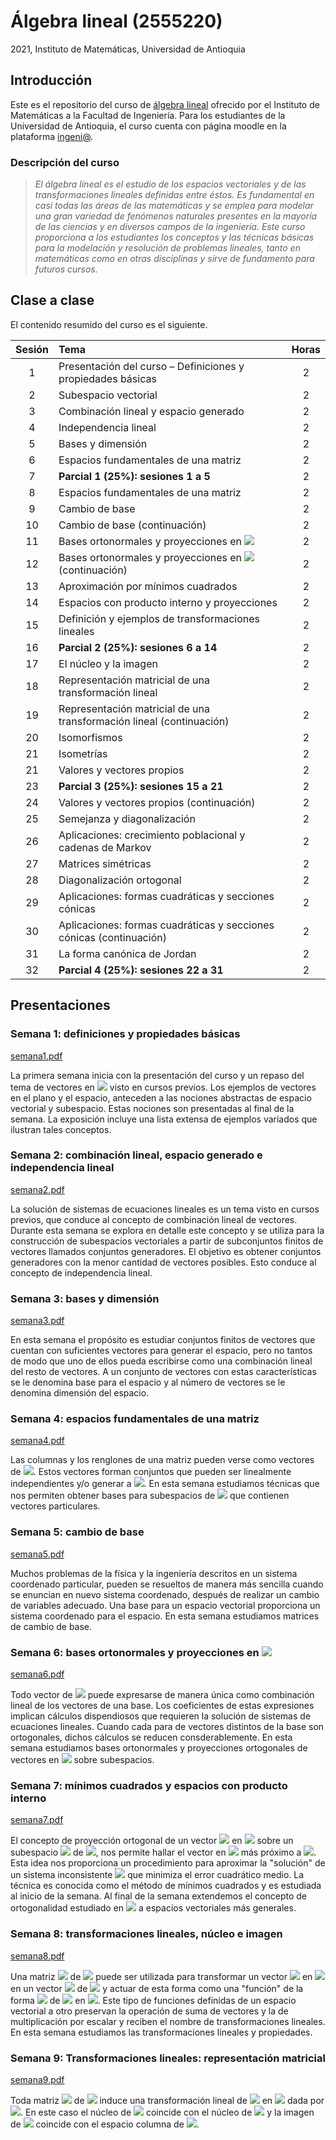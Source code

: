 # Álgebra lineal (2555220)
2021, Instituto de Matemáticas, Universidad de Antioquia

## Introducción
Este es el repositorio del curso de [álgebra lineal](../main/2555220.pdf) ofrecido por el Instituto de Matemáticas a la Facultad de Ingeniería. Para los estudiantes de la Universidad de Antioquia, el curso cuenta con página moodle en la plataforma [ingeni@](http://www.ingeniaudea.co/login/index.php).

### Descripción del curso
> *El álgebra lineal es el estudio de los espacios vectoriales y de las transformaciones lineales definidas entre éstos. Es fundamental en casi todas las áreas de las matemáticas y se emplea para modelar una gran variedad de fenómenos naturales presentes en la mayoría de las ciencias y en diversos campos de la ingeniería. Este curso proporciona a los estudiantes los conceptos y las técnicas básicas para la modelación y resolución de problemas lineales, tanto en matemáticas como en otras disciplinas y sirve de fundamento para futuros cursos.*

## Clase a clase
El contenido resumido del curso es el siguiente.

| Sesión | Tema | Horas |
| :---:         | :---       | :---:          |
| 1   | Presentación del curso – Definiciones y propiedades básicas | 2 |
| 2   | Subespacio vectorial | 2 |
| 3   | Combinación lineal y espacio generado | 2 |
| 4   | Independencia lineal | 2 |
| 5   | Bases y dimensión | 2 |
| 6   | Espacios fundamentales de una matriz | 2 |
| 7   | **Parcial 1 (25%): sesiones 1 a 5** | 2 |
| 8   | Espacios fundamentales de una matriz | 2 |
| 9   | Cambio de base | 2 |
| 10  | Cambio de base (continuación) | 2 |
| 11  | Bases ortonormales y proyecciones en <img src="https://render.githubusercontent.com/render/math?math=\mathbb{R}^n"> | 2 |
| 12  | Bases ortonormales y proyecciones en <img src="https://render.githubusercontent.com/render/math?math=\mathbb{R}^n"> (continuación) | 2 |
| 13  | Aproximación por mínimos cuadrados | 2 |
| 14  | Espacios con producto interno y proyecciones | 2 |
| 15  | Definición y ejemplos de transformaciones lineales | 2 |
| 16  | **Parcial 2 (25%): sesiones 6 a 14** | 2 |
| 17  | El núcleo y la imagen | 2 |
| 18  | Representación matricial de una transformación lineal | 2 |
| 19  | Representación matricial de una transformación lineal (continuación) | 2 |
| 20  | Isomorfismos | 2 |
| 21  | Isometrías | 2 |
| 21  | Valores y vectores propios | 2 |
| 23  | **Parcial 3 (25%): sesiones 15 a 21** | 2 |
| 24  | Valores y vectores propios (continuación) | 2 |
| 25  | Semejanza y diagonalización | 2 |
| 26  | Aplicaciones: crecimiento poblacional y cadenas de Markov | 2 |
| 27  | Matrices simétricas | 2 |
| 28  | Diagonalización ortogonal | 2 |
| 29  | Aplicaciones: formas cuadráticas y secciones cónicas | 2 |
| 30  | Aplicaciones: formas cuadráticas y secciones cónicas (continuación) | 2 |
| 31  | La forma canónica de Jordan | 2 |
| 32  | **Parcial 4 (25%): sesiones 22 a 31** | 2 |

## Presentaciones

### Semana 1: definiciones y propiedades básicas

[semana1.pdf](../main/presentaciones/semana01/semana1.pdf)

La primera semana inicia con la presentación del curso y un repaso del tema de vectores en <img src="https://render.githubusercontent.com/render/math?math=\mathbb{R}^n"> visto en cursos previos. Los ejemplos de vectores en el plano y el espacio, anteceden a las nociones abstractas de espacio vectorial y subespacio. Estas nociones son presentadas al final de la semana. La exposición incluye una lista extensa de ejemplos variados que ilustran tales conceptos.

### Semana 2: combinación lineal, espacio generado e independencia lineal

[semana2.pdf](../main/presentaciones/semana02/semana2.pdf)

La solución de sistemas de ecuaciones lineales es un tema visto en cursos previos, que conduce al concepto de combinación lineal de vectores. Durante esta semana se explora en detalle este concepto y se utiliza para la construcción de subespacios vectoriales a partir de subconjuntos finitos de vectores llamados conjuntos generadores. El objetivo es obtener conjuntos generadores con la menor cantidad de vectores posibles. Esto conduce al concepto de independencia lineal.

### Semana 3: bases y dimensión

[semana3.pdf](../main/presentaciones/semana03/semana3.pdf)

En esta semana el propósito es estudiar conjuntos finitos de vectores que cuentan con suficientes vectores para generar el espacio, pero no tantos de modo que uno de ellos pueda escribirse como una combinación lineal del resto de vectores. A un conjunto de vectores con estas características se le denomina base para el espacio  y al número de vectores se le denomina dimensión del espacio. 

### Semana 4: espacios fundamentales de una matriz

[semana4.pdf](../main/presentaciones/semana04/semana4.pdf)

Las columnas y los renglones de una matriz pueden verse como vectores de <img src="https://render.githubusercontent.com/render/math?math=\mathbb{R}^n">. Estos vectores forman conjuntos que pueden ser linealmente independientes y/o generar a <img src="https://render.githubusercontent.com/render/math?math=\mathbb{R}^n">. En esta semana estudiamos técnicas que nos permiten obtener bases para subespacios de <img src="https://render.githubusercontent.com/render/math?math=\mathbb{R}^n"> que contienen vectores particulares.

### Semana 5: cambio de base

[semana5.pdf](../main/presentaciones/semana05/semana5.pdf)

Muchos problemas de la física y la ingeniería descritos en un sistema coordenado particular, pueden se resueltos de manera más sencilla cuando se enuncian en nuevo sistema coordenado, después de realizar un cambio de variables adecuado. Una base para un espacio vectorial proporciona un sistema coordenado para el espacio. En esta semana estudiamos matrices de cambio de base.

### Semana 6: bases ortonormales y proyecciones en  <img src="https://render.githubusercontent.com/render/math?math=\mathbb{R}^n">

[semana6.pdf](../main/presentaciones/semana06/semana6.pdf)

Todo vector de <img src="https://render.githubusercontent.com/render/math?math=\mathbb{R}^n"> puede expresarse de manera única como combinación lineal de los vectores de una base. Los coeficientes de estas expresiones implican cálculos dispendiosos que requieren la solución de sistemas de ecuaciones lineales. Cuando cada para de vectores distintos de la base son ortogonales, dichos cálculos se reducen consderablemente. En esta semana estudiamos bases ortonormales y proyecciones ortogonales de vectores en <img src="https://render.githubusercontent.com/render/math?math=\mathbb{R}^n"> sobre subespacios. 

### Semana 7: mínimos cuadrados y espacios con producto interno

[semana7.pdf](../main/presentaciones/semana07/semana7.pdf)

El concepto de proyección ortogonal de un vector <img src="https://render.githubusercontent.com/render/math?math=\mathbf{v}"> en <img src="https://render.githubusercontent.com/render/math?math=\mathbb{R}^n"> sobre un subespacio <img src="https://render.githubusercontent.com/render/math?math=H"> de <img src="https://render.githubusercontent.com/render/math?math=\mathbb{R}^n">, nos permite hallar el vector en <img src="https://render.githubusercontent.com/render/math?math=H"> más próximo a <img src="https://render.githubusercontent.com/render/math?math=\mathbf{v}">. Esta idea nos proporciona un procedimiento para aproximar la "solución" de un sistema inconsistente <img src="https://render.githubusercontent.com/render/math?math=A\mathbf{x}=\mathbf{b}"> que minimiza el error cuadrático medio. La técnica es conocida como el método de mínimos cuadrados y es estudiada al inicio de la semana. Al final de la semana extendemos el concepto de ortogonalidad estudiado en <img src="https://render.githubusercontent.com/render/math?math=\mathbb{R}^n"> a espacios vectoriales más generales.

### Semana 8: transformaciones lineales, núcleo e imagen

[semana8.pdf](../main/presentaciones/semana08/semana8.pdf)

Una matriz <img src="https://render.githubusercontent.com/render/math?math=A"> de <img src="https://render.githubusercontent.com/render/math?math=m\times n"> puede ser utilizada para transformar un vector <img src="https://render.githubusercontent.com/render/math?math=\mathbf{x}"> en <img src="https://render.githubusercontent.com/render/math?math=\mathbb{R}^n"> en un vector <img src="https://render.githubusercontent.com/render/math?math=\mathbf{y}=A\mathbf{x}"> de <img src="https://render.githubusercontent.com/render/math?math=\mathbb{R}^m"> y actuar de esta forma como una "función" de la forma <img src="https://render.githubusercontent.com/render/math?math=\mathbf{y}=T(\mathbf{x})"> de <img src="https://render.githubusercontent.com/render/math?math=\mathbb{R}^n"> en <img src="https://render.githubusercontent.com/render/math?math=\mathbb{R}^m">. Este tipo de funciones definidas de un espacio vectorial a otro preservan la operación de suma de vectores y la de multiplicación por escalar y reciben el nombre de transformaciones lineales. En esta semana estudiamos las transformaciones lineales y propiedades. 

### Semana 9: Transformaciones lineales: representación matricial

[semana9.pdf](../main/presentaciones/semana09/semana9.pdf)

Toda  matriz <img src="https://render.githubusercontent.com/render/math?math=A"> de <img src="https://render.githubusercontent.com/render/math?math=m\times n"> induce una transformación lineal de <img src="https://render.githubusercontent.com/render/math?math=\mathbb{R}^n"> en <img src="https://render.githubusercontent.com/render/math?math=\mathbb{R}^m"> dada por <img src="https://render.githubusercontent.com/render/math?math=T(\mathbf{x})=A\mathbf{x}">. En este caso el núcleo de <img src="https://render.githubusercontent.com/render/math?math=T"> coincide con el núcleo de <img src="https://render.githubusercontent.com/render/math?math=A"> y la imagen de <img src="https://render.githubusercontent.com/render/math?math=T"> coincide con el espacio columna de <img src="https://render.githubusercontent.com/render/math?math=A">.
